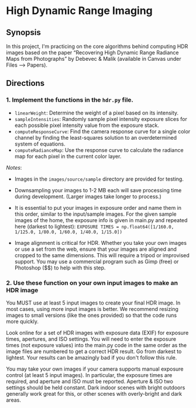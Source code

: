 # High Dynamic Range Imaging

## Synopsis

In this project, I'm practicing on the core algorithms behind computing HDR images based on the paper “Recovering High Dynamic Range Radiance Maps from Photographs” by Debevec & Malik (available in Canvas under Files --> Papers).


## Directions

### 1. Implement the functions in the `hdr.py` file.

- `linearWeight`: Determine the weight of a pixel based on its intensity.
- `sampleIntensities`: Randomly sample pixel intensity exposure slices for each possible pixel intensity value from the exposure stack.
- `computeResponseCurve`: Find the camera response curve for a single color channel by finding the least-squares solution to an overdetermined system of equations.
- `computeRadianceMap`: Use the response curve to calculate the radiance map for each pixel in the current color layer.


*Notes*:
- Images in the `images/source/sample` directory are provided for testing. 

- Downsampling your images to 1-2 MB each will save processing time during development. (Larger images take longer to process.)

- It is essential to put your images in exposure order and name them in this order, similar to the input/sample images. For the given sample images of the home, the exposure info is given in main.py and repeated here (darkest to lightest):
`EXPOSURE TIMES = np.float64([1/160.0, 1/125.0, 1/80.0, 1/60.0, 1/40.0, 1/15.0])`

- Image alignment is critical for HDR. Whether you take your own images or use a set from the web, ensure that your images are aligned and cropped to the same dimensions. This will require a tripod or improvised support. You may use a commercial program such as Gimp (free) or Photoshop ($$) to help with this step. 


### 2. Use these function on your own input images to make an HDR image 

You MUST use at least 5 input images to create your final HDR image. In most cases, using more input images is better. We recommend resizing images to small versions (like the ones provided) so that the code runs more quickly.

Look online for a set of HDR images with exposure data (EXIF) for exposure times, apertures, and ISO settings. You will need to enter the exposure times (not exposure values) into the main.py code in the same order as the image files are numbered to get a correct HDR result. Go from darkest to lightest. Your results can be amazingly bad if you don't follow this rule.

You may take your own images if your camera supports manual exposure control (at least 5 input images). In particular, the exposure times are required, and aperture and ISO must be reported. Aperture & ISO two settings should be held constant. Dark indoor scenes with bright outdoors generally work great for this, or other scenes with overly-bright and dark areas.
